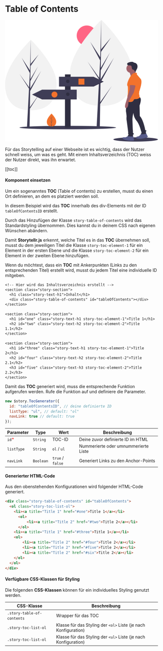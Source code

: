 # Table of Contents
![Table of Contents in Storytellr.js](../../assets/illustration/undraw_road_sign.svg)

Für das Storytelling auf einer Webseite ist es wichtig, dass der Nutzer schnell weiss, um was es geht. Mit einem Inhaltsverzeichnis (TOC)
weiss der Nutzer direkt, was ihn erwartet.

[[toc]]

#### Komponent einsetzen
Um ein sogenanntes **TOC** (Table of contents) zu erstellen, musst du einen Ort definieren, an dem es platziert werden soll.

In diesem Beispiel wird das **TOC** innerhalb des div-Elements mit der ID `tableOfContentsID` erstellt.

Durch das Hinzufügen der Klasse `story-table-of-contents` wird das Standardstyling übernommen. Dies kannst du
in deinem CSS nach eigenen Wünschen abändern.

Damit **Storytellr.js** erkennt, welche Titel es in das **TOC** übernehmen soll, musst du dem jeweiligen Titel die Klasse
`story-toc-element-1` für ein Element in der ersten Ebene und die Klasse `story-toc-element-2` für ein Element in der zweiten Ebene hinzufügen.

Wenn du möchtest, dass ein **TOC** mit Ankerpunkten (Links zu den entsprechenden Titel) erstellt wird, musst du jedem Titel eine individuelle ID mitgeben.
```html{4,8-9,13-15}
<!-- Hier wird das Inhaltsverzeichnis erstellt -->
<section class="story-section">
  <h1 class="story-text-h1">Inhalt</h1>
  <div class="story-table-of-contents" id="tableOfContents"></div>
</section>
 
<section class="story-section">
  <h1 id="one" class="story-text-h1 story-toc-element-1">Title 1</h1>
  <h2 id="two" class="story-text-h2 story-toc-element-2">Title 1.1</h2>
</section>

<section class="story-section">
  <h1 id="three" class="story-text-h1 story-toc-element-1">Title 2</h1>
  <h2 id="four" class="story-text-h2 story-toc-element-2">Title 2.1</h2>
  <h3 id="five" class="story-text-h3 story-toc-element-2">Title 2.2</h3>
</section>
```

Damit das **TOC** generiert wird, muss die entsprechende Funktion aufgerufen werden. Rufe die Funktion auf und definiere die Parameter.

```js
new $story.TocGenerator({
  id: "tableOfContentsID", // deine definierte ID
  listType: "ul", // default: "ol" 
  navLink: true // default: true
});
```

| Parameter        | Type     | Wert  | Beschreibung
| ------------- | ------------- | ------------- |------------- |
| `id`<span style="color:red">*</span> | `String` | TOC-ID| Deine zuvor definierte ID im HTML |
| `listType`      |  `String`  | `ol` / `ul` | Nummerierte  oder umnummerierte Liste |
| `navLink` | `Boolean`  |  `true` / `false` | Generiert Links zu den Anchor-Points |

#### Generierter HTML-Code
Aus den obenstehenden Konfigurationen wird folgender HTML-Code generiert.
```html
<div class="story-table-of-contents" id="tableOfContents">
  <ol class="story-toc-list-ol">
    <li><a title="Title 1" href="#one">Title 1</a></li>
      <ol>
          <li><a title="Title 2" href="#two">Title 2</a></li>
      </ol>
    <li><a title="Title 1" href="#three">Title 1</a></li>
    <ol>
        <li><a title="Title 2" href="#four">Title 2</a></li>
        <li><a title="Title 2" href="#five">Title 2</a></li>
        <li><a title="Title 2" href="#six">Title 2</a></li>
    </ol>
  </ol>
</div>
```

#### Verfügbare CSS-Klassen für Styling
Die folgenden **CSS-Klassen** können für ein individuelles Styling genutzt werden.

| CSS-Klasse | Beschreibung |
| ------------- | ------------- |
| `.story-table-of-contents` | Wrapper für das TOC |
| `.story-toc-list-ol` | Klasse für das Styling der `<ol>` Liste (je nach Konfiguration) |
| `.story-toc-list-ol` | Klasse für das Styling der `<ul>` Liste (je nach Konfiguration)|
